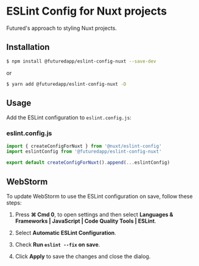 # ESLint Config for Nuxt projects

Futured's approach to styling Nuxt projects.

## Installation

```bash
$ npm install @futuredapp/eslint-config-nuxt --save-dev
```

or 

```bash
$ yarn add @futuredapp/eslint-config-nuxt -D
```

## Usage

Add the ESLint configuration to `eslint.config.js`:

### eslint.config.js

```js
import { createConfigForNuxt } from '@nuxt/eslint-config'
import eslintConfig from '@futuredapp/eslint-config-nuxt'

export default createConfigForNuxt().append(...eslintConfig)
```

## WebStorm

To update WebStorm to use the ESLint configuration on save, follow these steps:

1. Press **⌘ Сmd 0**, to open settings and then select **Languages & Frameworks | JavaScript | Code Quality Tools | ESLint**.

2. Select **Automatic ESLint Configuration**.

3. Check **Run `eslint --fix` on save**.

4. Click **Apply** to save the changes and close the dialog.